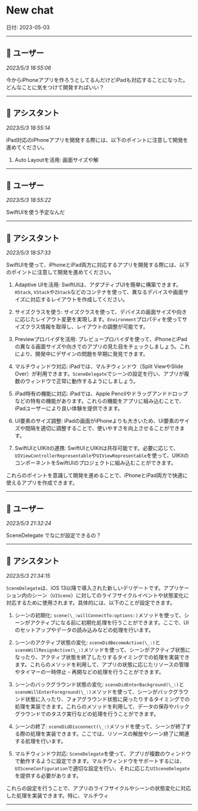# New chat

日付: 2023-05-03

---

## 👤 ユーザー
*2023/5/3 18:55:06*

今からiPhoneアプリを作ろうとしてるんだけどiPadも対応することになった。どんなことに気をつけて開発すればいい？

---

## 🤖 アシスタント
*2023/5/3 18:55:14*

iPad対応のiPhoneアプリを開発する際には、以下のポイントに注意して開発を進めてください。

1. Auto Layoutを活用:
画面サイズや解

---

## 👤 ユーザー
*2023/5/3 18:55:22*

SwiftUIを使う予定なんだ

---

## 🤖 アシスタント
*2023/5/3 18:57:33*

SwiftUIを使って、iPhoneとiPad両方に対応するアプリを開発する際には、以下のポイントに注意して開発を進めてください。

1. Adaptive UIを活用:
SwiftUIは、アダプティブUIを簡単に構築できます。`HStack`, `VStack`や`ZStack`などのコンテナを使って、異なるデバイスや画面サイズに対応するレイアウトを作成してください。

2. サイズクラスを使う:
サイズクラスを使って、デバイスの画面サイズや向きに応じたレイアウト変更を実現します。`Environment`プロパティを使ってサイズクラス情報を取得し、レイアウトの調整が可能です。

3. Previewプロバイダを活用:
プレビュープロバイダを使って、iPhoneとiPadの異なる画面サイズや向きでのアプリの見た目をチェックしましょう。これにより、開発中にデザインの問題を早期に発見できます。

4. マルチウィンドウ対応:
iPadでは、マルチウィンドウ（Split ViewやSlide Over）が利用できます。`SceneDelegate`でシーンの設定を行い、アプリが複数のウィンドウで正常に動作するようにしましょう。

5. iPad特有の機能に対応:
iPadでは、Apple Pencilやドラッグアンドドロップなどの特有の機能があります。これらの機能をアプリに組み込むことで、iPadユーザーにより良い体験を提供できます。

6. UI要素のサイズ調整:
iPadの画面がiPhoneよりも大きいため、UI要素のサイズや間隔を適切に調整することで、使いやすさを向上させることができます。

7. SwiftUIとUIKitの連携:
SwiftUIとUIKitは共存可能です。必要に応じて、`UIViewControllerRepresentable`や`UIViewRepresentable`を使って、UIKitのコンポーネントをSwiftUIのプロジェクトに組み込むことができます。

これらのポイントを意識して開発を進めることで、iPhoneとiPad両方で快適に使えるアプリを作成できます。

---

## 👤 ユーザー
*2023/5/3 21:32:24*

SceneDelegate でなにが設定できるの？

---

## 🤖 アシスタント
*2023/5/3 21:34:15*

`SceneDelegate`は、iOS 13以降で導入された新しいデリゲートです。アプリケーション内のシーン（`UIScene`）に対してのライフサイクルイベントや状態変化に対応するために使用されます。具体的には、以下のことが設定できます。

1. シーンの初期化:
`scene(\_:willConnectTo:options:)`メソッドを使って、シーンがアクティブになる前に初期化処理を行うことができます。ここで、UIのセットアップやデータの読み込みなどの処理を行います。

2. シーンのアクティブ状態の変化:
`sceneDidBecomeActive(\_:)`と`sceneWillResignActive(\_:)`メソッドを使って、シーンがアクティブ状態になったり、アクティブ状態を終了したりするタイミングでの処理を実装できます。これらのメソッドを利用して、アプリの状態に応じたリソースの管理やタイマーの一時停止・再開などの処理を行うことができます。

3. シーンのバックグラウンド状態の変化:
`sceneDidEnterBackground(\_:)`と`sceneWillEnterForeground(\_:)`メソッドを使って、シーンがバックグラウンド状態に入ったり、フォアグラウンド状態に戻ったりするタイミングでの処理を実装できます。これらのメソッドを利用して、データの保存やバックグラウンドでのタスク実行などの処理を行うことができます。

4. シーンの終了:
`sceneDidDisconnect(\_:)`メソッドを使って、シーンが終了する際の処理を実装できます。ここでは、リソースの解放やシーン終了に関連する処理を行います。

5. マルチウィンドウ対応:
`SceneDelegate`を使って、アプリが複数のウィンドウで動作するように設定できます。マルチウィンドウをサポートするには、`UISceneConfiguration`で適切な設定を行い、それに応じた`UISceneDelegate`を提供する必要があります。

これらの設定を行うことで、アプリのライフサイクルやシーンの状態変化に対応した処理を実装できます。特に、マルチウィ

---
